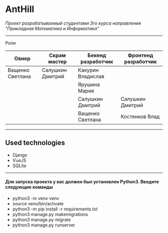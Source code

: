 # AntHill
*Проект разрабатываемый студентами 3го курса направления "Прикладная Математика и Информатика"*

------------
Роли

|  Овнер |  Скрам мастер | Бекенд разработчик | Фронтенд разработчик  |
| ------------ | ------------ | ------------ | ------------ |
| Ващенко Светлана | Салушкин Дмитрий | Какурин Владислав |  |
| | | Ярушина Мария  | |
| | | Салушкин Дмитрий  | Салушкин Дмитрий |
| | |  Ващенко Светлана | Костенков Влад |

------------

## Used technologies
- Django
- VueJS
- SQLite


------------

#### Для запуска проекта у вас должен был установлен Python3. Введите следующие команды

- python3 -m venv venv
- source venv/bin/activate
- python3 -m pip install -r requirements.txt
- python3 manage.py makemigrations
- python3 manage.py migrate
- python3 manage.py runserver
